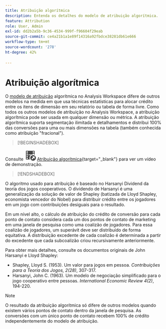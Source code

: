 ```yaml
---
title: Atribuição algorítmica
description: Entenda os detalhes do modelo de atribuição algorítmica.
feature: Attribution
role: User, Admin
exl-id: dd2b2a5b-9c36-4534-999f-f96604f29eab
source-git-commit: ce4a21b1a1e89f14316a92fbdce38281db61e666
workflow-type: tm+mt
source-wordcount: '278'
ht-degree: 42%

---
```


# Atribuição algorítmica

O [modelo de atribuição](models.md) algorítmica no Analysis Workspace difere de outros modelos na medida em que usa técnicas estatísticas para alocar crédito entre os itens de dimensão em seu relatório ou tabela de forma livre. Como todos os outros modelos de atribuição no Analysis Workspace, a atribuição algorítmica pode ser usada em qualquer dimensão ou métrica. A atribuição algorítmica suporta segmentação ilimitada e detalhamentos e distribui 100% das conversões para uma ou mais dimensões na tabela (também conhecida como atribuição &quot;fracional&quot;).


>[!BEGINSHADEBOX]

Consulte ![VideoCheckedOut](/help/assets/icons/VideoCheckedOut.svg) [Atribuição algorítmica](https://video.tv.adobe.com/v/40051?quality=12&learn=on&captions=por_br){target="_blank"} para ver um vídeo de demonstração.

>[!ENDSHADEBOX]


O algoritmo usado para atribuição é baseado no Harsanyi Dividend da teoria dos jogos cooperativos. O dividendo de Harsanyi é uma generalização da solução de valor de Shapley (batizada de Lloyd Shapley, economista vencedor do Nobel) para distribuir crédito entre os jogadores em um jogo com contribuições desiguais para o resultado.

Em um nível alto, o cálculo de atribuição do crédito de conversão para cada ponto de contato considera cada um dos pontos de contato de marketing em uma janela de pesquisa como uma coalizão de jogadores. Para essa coalizão de jogadores, um superávit deve ser distribuído de forma equitativa. A distribuição excedente de cada coalizão é determinada a partir do excedente que cada subcoalizão criou recursivamente anteriormente.

Para obter mais detalhes, consulte os documentos originais de John Harsanyi e Lloyd Shapley:

* Shapley, Lloyd S. (1953). Um valor para jogos em pessoa. *Contribuições para a Teoria dos Jogos, 2(28)*, 307-317.
* Harsanyi, John C. (1963). Um modelo de negociação simplificado para o jogo cooperativo entre pessoas. *International Economic Review 4(2)*, 194-220.

>[!NOTE]
>
>O resultado da atribuição algorítmica só difere de outros modelos quando existem vários pontos de contato dentro da janela de pesquisa. As conversões com um único ponto de contato recebem 100% de crédito independentemente do modelo de atribuição.
